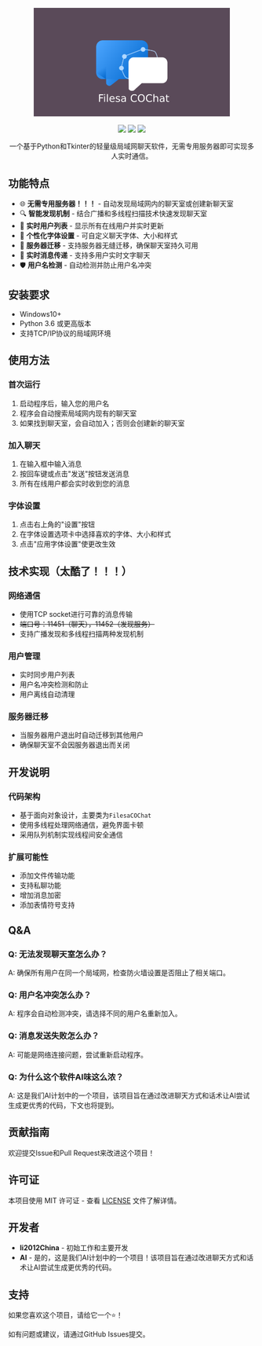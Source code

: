 <p align="center">
        <img src="https://github.com/li2012China/Filesa-COChat/blob/9f4654acf5ac7794e80627277d732c7c4877a571/web/coccbbig.png" width="400">
</p>
<p align="center">
        <a href="https://github.com/li2012China/Filesa-COChat/releases/latest"><img src="https://img.shields.io/github/v/release/li2012China/Filesa-COChat"></a>
        <img src="https://img.shields.io/github/release-date/li2012China/Filesa-COChat">
        <a href="https://github.com/li2012China/Filesa-COChat/releases"><img src="https://img.shields.io/github/downloads/li2012China/Filesa-COChat/total.svg"></a>
</p>
<p align="center">
        一个基于Python和Tkinter的轻量级局域网聊天软件，无需专用服务器即可实现多人实时通信。
</p>

## 功能特点

- 🌐 **无需专用服务器！！！** - 自动发现局域网内的聊天室或创建新聊天室
- 🔍 **智能发现机制** - 结合广播和多线程扫描技术快速发现聊天室
- 👥 **实时用户列表** - 显示所有在线用户并实时更新
- 🎨 **个性化字体设置** - 可自定义聊天字体、大小和样式
- 🔄 **服务器迁移** - 支持服务器无缝迁移，确保聊天室持久可用
- 💬 **实时消息传递** - 支持多用户实时文字聊天
- 🛡️ **用户名检测** - 自动检测并防止用户名冲突

## 安装要求

- Windows10+
- Python 3.6 或更高版本
- 支持TCP/IP协议的局域网环境


## 使用方法

### 首次运行
1. 启动程序后，输入您的用户名
2. 程序会自动搜索局域网内现有的聊天室
3. 如果找到聊天室，会自动加入；否则会创建新的聊天室

### 加入聊天
1. 在输入框中输入消息
2. 按回车键或点击"发送"按钮发送消息
3. 所有在线用户都会实时收到您的消息

### 字体设置
1. 点击右上角的"设置"按钮
2. 在字体设置选项卡中选择喜欢的字体、大小和样式
3. 点击"应用字体设置"使更改生效

## 技术实现（太酷了！！！）

### 网络通信
- 使用TCP socket进行可靠的消息传输
- ~~端口号：11451（聊天），11452（发现服务）~~
- 支持广播发现和多线程扫描两种发现机制

### 用户管理
- 实时同步用户列表
- 用户名冲突检测和防止
- 用户离线自动清理

### 服务器迁移
- 当服务器用户退出时自动迁移到其他用户
- 确保聊天室不会因服务器退出而关闭


## 开发说明

### 代码架构
- 基于面向对象设计，主要类为`FilesaCOChat`
- 使用多线程处理网络通信，避免界面卡顿
- 采用队列机制实现线程间安全通信

### 扩展可能性
- 添加文件传输功能
- 支持私聊功能
- 增加消息加密
- 添加表情符号支持

## Q&A

### Q: 无法发现聊天室怎么办？
A: 确保所有用户在同一个局域网，检查防火墙设置是否阻止了相关端口。

### Q: 用户名冲突怎么办？
A: 程序会自动检测冲突，请选择不同的用户名重新加入。

### Q: 消息发送失败怎么办？
A: 可能是网络连接问题，尝试重新启动程序。

### Q: 为什么这个软件AI味这么浓？
A: 这是我们AI计划中的一个项目，该项目旨在通过改进聊天方式和话术让AI尝试生成更优秀的代码，下文也将提到。

## 贡献指南

欢迎提交Issue和Pull Request来改进这个项目！

## 许可证

本项目使用 MIT 许可证 - 查看 [LICENSE](LICENSE) 文件了解详情。

## 开发者

- **li2012China** - 初始工作和主要开发
- **AI** - 是的，这是我们AI计划中的一个项目！该项目旨在通过改进聊天方式和话术让AI尝试生成更优秀的代码。

## 支持

如果您喜欢这个项目，请给它一个⭐️！

如有问题或建议，请通过GitHub Issues提交。
